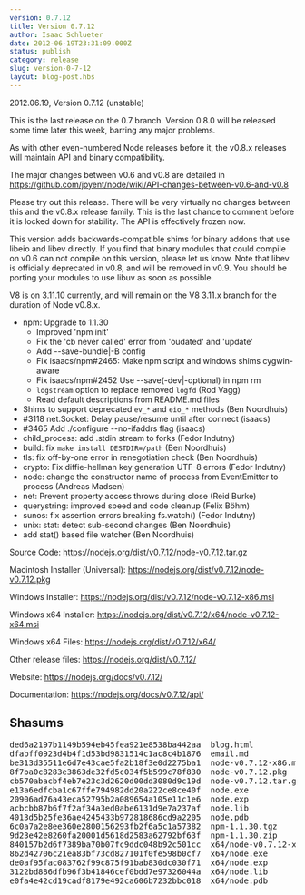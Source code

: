 ```yaml
---
version: 0.7.12
title: Version 0.7.12
author: Isaac Schlueter
date: 2012-06-19T23:31:09.000Z
status: publish
category: release
slug: version-0-7-12
layout: blog-post.hbs
---
```


<p>2012.06.19, Version 0.7.12 (unstable)  </p>
<p>This is the last release on the 0.7 branch.  Version 0.8.0 will be released some time later this week, barring any major problems.  </p>
<p>As with other even-numbered Node releases before it, the v0.8.x releases will maintain API and binary compatibility.  </p>
<p>The major changes between v0.6 and v0.8 are detailed in <a href="https://github.com/joyent/node/wiki/API-changes-between-v0.6-and-v0.8">https://github.com/joyent/node/wiki/API-changes-between-v0.6-and-v0.8</a>  </p>
<p>Please try out this release.  There will be very virtually no changes between this and the v0.8.x release family.  This is the last chance to comment before it is locked down for stability.  The API is effectively frozen now.  </p>
<p>This version adds backwards-compatible shims for binary addons that use libeio and libev directly.  If you find that binary modules that could compile on v0.6 can not compile on this version, please let us know. Note that libev is officially deprecated in v0.8, and will be removed in v0.9.  You should be porting your modules to use libuv as soon as possible.  </p>
<p>V8 is on 3.11.10 currently, and will remain on the V8 3.11.x branch for the duration of Node v0.8.x.   </p>

<ul>
  <li>npm: Upgrade to 1.1.30
    <ul>
      <li>Improved &#39;npm init&#39;</li>
      <li>Fix the &#39;cb never called&#39; error from &#39;oudated&#39; and &#39;update&#39;</li>
      <li>Add --save-bundle|-B config</li>
      <li>Fix isaacs/npm#2465: Make npm script and windows shims cygwin-aware</li>
      <li>Fix isaacs/npm#2452 Use --save(-dev|-optional) in npm rm</li>
      <li><code>logstream</code> option to replace removed <code>logfd</code> (Rod Vagg)</li>
      <li>Read default descriptions from README.md files</li>
    </ul>
  </li>
  <li>Shims to support deprecated <code>ev_*</code> and <code>eio_*</code> methods (Ben Noordhuis)</li>
  <li>#3118 net.Socket: Delay pause/resume until after connect (isaacs)</li>
  <li>#3465 Add ./configure --no-ifaddrs flag (isaacs)</li>
  <li>child_process: add .stdin stream to forks (Fedor Indutny)</li>
  <li>build: fix <code>make install DESTDIR=/path</code> (Ben Noordhuis)</li>
  <li>tls: fix off-by-one error in renegotiation check (Ben Noordhuis)</li>
  <li>crypto: Fix diffie-hellman key generation UTF-8 errors (Fedor Indutny)</li>
  <li>node: change the constructor name of process from EventEmitter to process (Andreas Madsen)</li>
  <li>net: Prevent property access throws during close (Reid Burke)</li>
  <li>querystring: improved speed and code cleanup (Felix Böhm)</li>
  <li>sunos: fix assertion errors breaking fs.watch() (Fedor Indutny)</li>
  <li>unix: stat: detect sub-second changes (Ben Noordhuis)</li>
  <li>add stat() based file watcher (Ben Noordhuis)</li>
</ul>

<p>Source Code: <a href="https://nodejs.org/dist/v0.7.12/node-v0.7.12.tar.gz">https://nodejs.org/dist/v0.7.12/node-v0.7.12.tar.gz</a>  </p>
<p>Macintosh Installer (Universal): <a href="https://nodejs.org/dist/v0.7.12/node-v0.7.12.pkg">https://nodejs.org/dist/v0.7.12/node-v0.7.12.pkg</a>  </p>
<p>Windows Installer: <a href="https://nodejs.org/dist/v0.7.12/node-v0.7.12-x86.msi">https://nodejs.org/dist/v0.7.12/node-v0.7.12-x86.msi</a>  </p>
<p>Windows x64 Installer: <a href="https://nodejs.org/dist/v0.7.12/x64/node-v0.7.12-x64.msi">https://nodejs.org/dist/v0.7.12/x64/node-v0.7.12-x64.msi</a>  </p>
<p>Windows x64 Files: <a href="https://nodejs.org/dist/v0.7.12/x64/">https://nodejs.org/dist/v0.7.12/x64/</a>  </p>
<p>Other release files: <a href="https://nodejs.org/dist/v0.7.12/">https://nodejs.org/dist/v0.7.12/</a>  </p>
<p>Website: <a href="https://nodejs.org/docs/v0.7.12/">https://nodejs.org/docs/v0.7.12/</a>  </p>
<p>Documentation: <a href="https://nodejs.org/docs/v0.7.12/api/">https://nodejs.org/docs/v0.7.12/api/</a> </p>

<h2>Shasums</h2>

<pre>ded6a2197b1149b594eb45fea921e8538ba442aa  blog.html
dfabff0923d4b4f1d53bd9831514c1ac8c4b1876  email.md
be313d35511e6d7e43cae5fa2b18f3e0d2275ba1  node-v0.7.12-x86.msi
8f7ba0c8283e3863de32fd5c034f5b599c78f830  node-v0.7.12.pkg
cb570abacbf4eb7e23c3d2620d00dd3080d9c19d  node-v0.7.12.tar.gz
e13a6edfcba1c67ffe794982dd20a222ce8ce40f  node.exe
20906ad76a43eca52795b2a089654a105e11c1e6  node.exp
acbcbb87b6f7f2af34a3ed0abe6131d9e7a237af  node.lib
4013d5b25fe36ae4245433b972818686cd9a2205  node.pdb
6c0a7a2e8ee360e2800156293fb2f6a5c1a57382  npm-1.1.30.tgz
9d23e42e8260fa20001d5618d2583a62792bf63f  npm-1.1.30.zip
840157b2d6f7389ba70b07fc9ddc048b92c501cc  x64/node-v0.7.12-x64.msi
862d42706c21ea83bf73cd827101f0fe598b0cf7  x64/node.exe
de0af95fac083762f99c875f91bab830dc030f71  x64/node.exp
3122bd886dfb96f3b41846cef0bdd7e97326044a  x64/node.lib
e0fa4e42cd19cadf8179e492ca606b7232bbc018  x64/node.pdb</pre>
